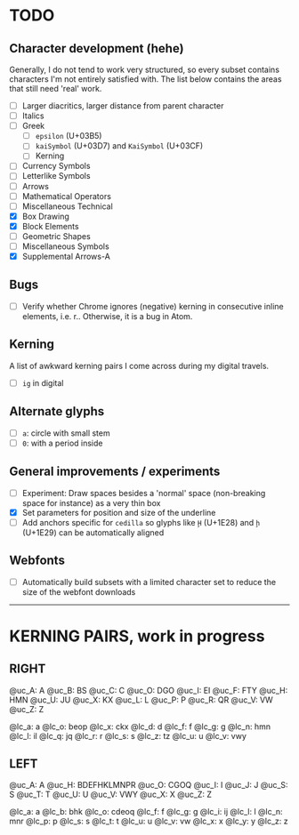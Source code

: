 # TODO

## Character development (hehe)

Generally, I do not tend to work very structured, so every subset contains characters I'm not entirely satisfied with. The list below contains the areas that still need 'real' work.

- [ ] Larger diacritics, larger distance from parent character
- [ ] Italics
- [ ] Greek
  - [ ] `epsilon` (U+03B5)
  - [ ] `kaiSymbol` (U+03D7) and `KaiSymbol` (U+03CF)
  - [ ] Kerning
- [ ] Currency Symbols
- [ ] Letterlike Symbols
- [ ] Arrows
- [ ] Mathematical Operators
- [ ] Miscellaneous Technical
- [x] Box Drawing
- [x] Block Elements
- [ ] Geometric Shapes
- [ ] Miscellaneous Symbols
- [x] Supplemental Arrows-A

## Bugs

- [ ] Verify whether Chrome ignores (negative) kerning in consecutive inline elements, i.e. <span>r</span><span>.</span>. Otherwise, it is a bug in Atom.

## Kerning

A list of awkward kerning pairs I come across during my digital travels.

- [ ] `ig` in digital

## Alternate glyphs

- [ ] `a`: circle with small stem
- [ ] `0`: with a period inside

## General improvements / experiments

- [ ] Experiment: Draw spaces besides a 'normal' space (non-breaking space for instance) as a very thin box
- [x] Set parameters for position and size of the underline
- [ ] Add anchors specific for `cedilla` so glyphs like `Ḩ` (U+1E28) and `ḩ` (U+1E29) can be automatically aligned

## Webfonts

- [ ] Automatically build subsets with a limited character set to reduce the size of the webfont downloads

-----

# KERNING PAIRS, work in progress

## RIGHT

@uc_A: A
@uc_B: BS
@uc_C: C
@uc_O: DGO
@uc_I: EI
@uc_F: FTY
@uc_H: HMN
@uc_U: JU
@uc_X: KX
@uc_L: L
@uc_P: P
@uc_R: QR
@uc_V: VW
@uc_Z: Z

@lc_a: a
@lc_o: beop
@lc_x: ckx
@lc_d: d
@lc_f: f
@lc_g: g
@lc_n: hmn
@lc_l: il
@lc_q: jq
@lc_r: r
@lc_s: s
@lc_z: tz
@lc_u: u
@lc_v: vwy

## LEFT

@uc_A: A
@uc_H: BDEFHKLMNPR
@uc_O: CGOQ
@uc_I: I
@uc_J: J
@uc_S: S
@uc_T: T
@uc_U: U
@uc_V: VWY
@uc_X: X
@uc_Z: Z

@lc_a: a
@lc_b: bhk
@lc_o: cdeoq
@lc_f: f
@lc_g: g
@lc_i: ij
@lc_l: l
@lc_n: mnr
@lc_p: p
@lc_s: s
@lc_t: t
@lc_u: u
@lc_v: vw
@lc_x: x
@lc_y: y
@lc_z: z
